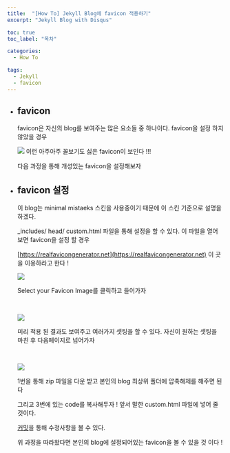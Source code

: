 ```yaml
---
title:  "[How To] Jekyll Blog에 favicon 적용하기"
excerpt: "Jekyll Blog with Disqus"

toc: true
toc_label: "목차"

categories:
  - How To

tags:
  - Jekyll
  - favicon
---
```


- ## favicon

  favicon은 자신의 blog를 보여주는 많은 요소들 중 하나이다. favicon을 설정 하지 않았을 경우

  ![](https://nam-ki-bok.github.io/assets/images/favicon/basic_favicon.png) 이런 아주아주 꼴보기도 싫은 favicon이 보인다 !!!

  다음 과정을 통해 개성있는 favicon을 설정해보자

- ## favicon 설정

  이 blog는 minimal mistaeks 스킨을 사용중이기 때문에 이 스킨 기준으로 설명을 하겠다.

  _includes/ head/ custom.html 파일을 통해 설정을 할 수 있다. 이 파일을 열어 보면 favicon을 설정 할 경우

  [https://realfavicongenerator.net](https://realfavicongenerator.net) 이 곳을 이용하라고 한다 !

  ![](https://nam-ki-bok.github.io/assets/images/favicon/favicon1.png)

  Select your Favicon Image를 클릭하고 들어가자

  <br>

  ![](https://nam-ki-bok.github.io/assets/images/favicon/favicon2.png)

  미리 적용 된 결과도 보여주고 여러가지 셋팅을 할 수 있다. 자신이 원하는 셋팅을 마친 후 다음페이지로 넘어가자

  <br>

  ![](https://nam-ki-bok.github.io/assets/images/favicon/favicon3.png)

  1번을 통해 zip 파일을 다운 받고 본인의 blog 최상위 폴더에 압축해제를 해주면 된다

  그리고 3번에 있는 code를 복사해두자 ! 앞서 말한 custom.html 파일에 넣어 줄 것이다.

  [커밋](https://github.com/Nam-Ki-Bok/nam-ki-bok.github.io/commit/f30d4df95844be9bd8446341f664f57687d1051e#diff-458f075ccb365bb6fd50a4c4dd99df99)을 통해 수정사항을 볼 수 있다.

  위 과정을 따라왔다면 본인의 blog에 설정되어있는 favicon을 볼 수 있을 것 이다 !

  

